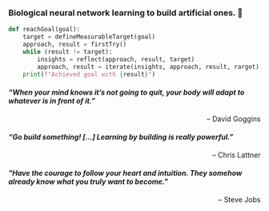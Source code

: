 ### Biological neural network learning to build artificial ones. 🤖

```python
def reachGoal(goal):
    target = defineMeasurableTarget(goal)
    approach, result = firstTry()
    while (result != target):
        insights = reflect(approach, result, target)
        approach, result = iterate(insights, approach, result, rarget)
    print(f"Achieved goal with {result}")
```

#### *“When your mind knows it’s not going to quit, your body will adapt to whatever is in front of it.”* <br>
<div style="text-align: right">– David Goggins</div>

#### *“Go build something! [...] Learning by building is really powerful.”* <br>
<div style="text-align: right">– Chris Lattner</div>

#### *"Have the courage to follow your heart and intuition. They somehow already know what you truly want to become."* <br>
<div style="text-align: right">– Steve Jobs</div>


<!--
Things I could add:
- Kaggle
- X
- LinkedIn
- Instagram
- Stackoverflow
- Leetcode
-->
